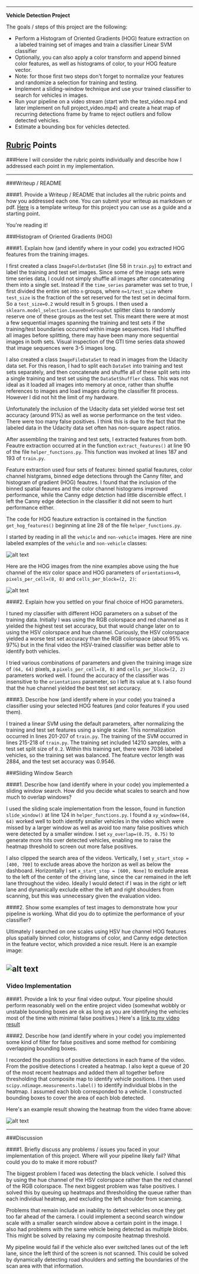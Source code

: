 
---

**Vehicle Detection Project**

The goals / steps of this project are the following:

* Perform a Histogram of Oriented Gradients (HOG) feature extraction on a labeled training set of images and train a classifier Linear SVM classifier
* Optionally, you can also apply a color transform and append binned color features, as well as histograms of color, to your HOG feature vector. 
* Note: for those first two steps don't forget to normalize your features and randomize a selection for training and testing.
* Implement a sliding-window technique and use your trained classifier to search for vehicles in images.
* Run your pipeline on a video stream (start with the test_video.mp4 and later implement on full project_video.mp4) and create a heat map of recurring detections frame by frame to reject outliers and follow detected vehicles.
* Estimate a bounding box for vehicles detected.

[//]: # (Image References)
[image1]: ./output_images/preprocessing.png
[image2]: ./output_images/hog.jpg
[image3]: ./output_images/sample_boxes_1000.png
[image4]: ./output_images/sample_heatmap_1000.png
[video1]: ./project_video_output.mp4

## [Rubric](https://review.udacity.com/#!/rubrics/513/view) Points
###Here I will consider the rubric points individually and describe how I addressed each point in my implementation.  

---
###Writeup / README

####1. Provide a Writeup / README that includes all the rubric points and how you addressed each one.  You can submit your writeup as markdown or pdf.  [Here](https://github.com/udacity/CarND-Vehicle-Detection/blob/master/writeup_template.md) is a template writeup for this project you can use as a guide and a starting point.  

You're reading it!

###Histogram of Oriented Gradients (HOG)

####1. Explain how (and identify where in your code) you extracted HOG features from the training images.

I first created a class `ImageFolderDataSet` (line 58 in `train.py`) to extract and label the training and test set images. Since some of the image sets were time series data, I could not simply shuffle all images after concatenating them into a single set. Instead if the `time_series` parameter was set to true, I first divided the entire set into `n` groups, where `n=1/test_size` where `test_size` is the fraction of the set reserved for the test set in decimal form. So a `test_size=0.2` would result in 5 groups. I then used a `sklearn.model_selection.LeaveOneGroupOut` splitter class to randomly reserve one of these groups as the test set. This meant there were at most a few sequential images spanning the training and test sets if the training/test boundaries occurred within image sequences. Had I shuffled all images before splitting, there may have been many more sequential images in both sets. Visual inspection of the GTI time series data showed that image sequences were 3-5 images long.

I also created a class `ImageFileDataSet` to read in images from the Udacity data set. For this reason, I had to split each `DataSet` into training and test sets separately, and then concatenate and shuffle all of these split sets into a single training and test set using the `DataSetShuffler` class. This was not ideal as it loaded all images into memory at once, rather than shuffle references to images and load images during the classifier fit process. However I did not hit the limit of my hardware.

Unfortunately the inclusion of the Udacity data set yielded worse test set accuracy (around 91%) as well as worse performance on the test video. There were too many false positives. I think this is due to the fact that the labeled data in the Udacity data set often has non-square aspect ratios.

After assembling the training and test sets, I extracted features from both. Feautre extraction occurred at in the function `extract_features()` at line 90 of the file `helper_functions.py`. This function was invoked at lines 187 and 193 of `train.py`. 

Feature extraction used four sets of features: binned spatial feautures, color channel histgrams, binned edge detections through the Canny filter, and histogram of gradient (HOG) feautres. I found that the inclusion of the binned spatial feaures and the color channel histograms improved performance, while the Canny edge detction had little discernible effect. I left the Canny edge detection in the classifier it did not seem to hurt performance either.

The code for HOG feauture extraction is contained in the function `get_hog_features()` beginning at line 28 of the file `helper_functions.py`.  

I started by reading in all the `vehicle` and `non-vehicle` images.  Here are nine labeled examples of the `vehicle` and `non-vehicle` classes:

![alt text][image1]

Here are the HOG images from the nine examples above using the hue channel of the `HSV` color space and HOG parameters of `orientations=9`, `pixels_per_cell=(8, 8)` and `cells_per_block=(2, 2)`:

![alt text][image2]

####2. Explain how you settled on your final choice of HOG parameters.

I tuned my classifier with different HOG parameters on a subset of the training data. Initially I was using the RGB colorspace and red channel as it yielded the highest test set accuracy, but that would change later on to using the HSV colorspace and hue channel. Curiously, the HSV colorspace yielded a worse test set accuracy than the RGB colorspace (about 95% vs. 97%) but in the final video the HSV-trained classifier was better able to identify both vehicles.

I tried various combinations of parameters and given the training image size of `(64, 64)` pixels, a `pixels_per_cell=(8, 8)` and `cells_per_block=(2, 2)` parameters worked well. I found the accuracy of the classifier was insensitive to the `orientations` parameter, so I left its value at `9`. I also found that the hue channel yielded the best test set accuracy.

####3. Describe how (and identify where in your code) you trained a classifier using your selected HOG features (and color features if you used them).

I trained a linear SVM using the default parameters, after normalizing the training and test set features using a single scaler. This normalization occurred in lines 201-207 of `train.py`. The training of the SVM occurred in lines 215-218 of `train.py`. The training set included 14210 samples, with a test set split size of `0.2`. Within this training set, there were 7036 labeled vehicles, so the training set was balanced. The feature vector length was 2884, and the test set accuracy was 0.9546.

###Sliding Window Search

####1. Describe how (and identify where in your code) you implemented a sliding window search.  How did you decide what scales to search and how much to overlap windows?

I used the sliding scale implementation from the lesson, found in function `slide_window()` at line 124 in `helper_functions.py`. I found a `xy_window=(64, 64)` worked well to both identify smaller vehicles in the video which were missed by a larger window as well as avoid too many false positives which were detected by a smaller window. I set `xy_overlap=(0.75, 0.75)` to generate more hits over detected vehicles, enabling me to raise the heatmap threshold to screen out more false positives.

I also clipped the search area of the videos. Vertically, I set `y_start_stop = [400, 700]` to exclude areas above the horizon as well as below the dashboard. Horizontally I set `x_start_stop = [600, None]` to exclude areas to the left of the center of the driving lane, since the car remained in the left lane throughout the video. Ideally I would detect if I was in the right or left lane and dynamically exclude either the left and right shoulders from scanning, but this was unnecessary given the evaluation video.

####2. Show some examples of test images to demonstrate how your pipeline is working.  What did you do to optimize the performance of your classifier?

Ultimately I searched on one scales using HSV hue channel HOG features plus spatially binned color, histograms of color, and Canny edge detection in the feature vector, which provided a nice result.  Here is an example image:

![alt text][image3]
---

### Video Implementation

####1. Provide a link to your final video output.  Your pipeline should perform reasonably well on the entire project video (somewhat wobbly or unstable bounding boxes are ok as long as you are identifying the vehicles most of the time with minimal false positives.)
Here's a [link to my video result](./project_video_output.mp4)


####2. Describe how (and identify where in your code) you implemented some kind of filter for false positives and some method for combining overlapping bounding boxes.

I recorded the positions of positive detections in each frame of the video.  From the positive detections I created a heatmap. I also kept a queue of 20 of the most recent heatmaps and added them all together before  thresholding that composite map to identify vehicle positions.  I then used `scipy.ndimage.measurements.label()` to identify individual blobs in the heatmap.  I assumed each blob corresponded to a vehicle.  I constructed bounding boxes to cover the area of each blob detected.  

Here's an example result showing the heatmap from the video frame above:

![alt text][image4]

---

###Discussion

####1. Briefly discuss any problems / issues you faced in your implementation of this project.  Where will your pipeline likely fail?  What could you do to make it more robust?

The biggest problem I faced was detecting the black vehicle. I solved this by using the hue channel of the HSV colorspace rather than the red channel of the RGB colorspace. The next biggest problem was false positives. I solved this by queuing up heatmaps and thresholding the queue rather than each individual heatmap, and excluding the left shoulder from scanning.

Problems that remain include an inability to detect vehicles once they get too far ahead of the camera. I could implement a second search window scale with a smaller search window above a certain point in the image. I also had problems with the same vehicle being detected as multiple blobs. This might be solved by relaxing my composite heatmap threshold.

My pipeline would fail if the vehicle also ever switched lanes out of the left lane, since the left third of the screen is not scanned. This could be solved by dynamically detecting road shoulders and setting the boundaries of the scan area with that information.

